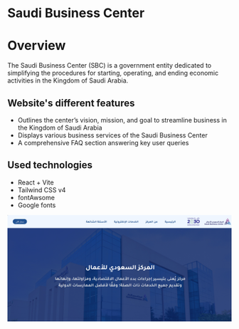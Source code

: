 


# Saudi Business Center 
#  Overview
The Saudi Business Center (SBC) is a government entity dedicated to simplifying the procedures for starting, operating, and ending economic activities in the Kingdom of Saudi Arabia.
<!-- # Live Preview  [#]  
## click on the link to view Live site in your browser. -->


## Website's different features 
* Outlines the center’s vision, mission, and goal to streamline business in the Kingdom of Saudi Arabia
* Displays various business services of the Saudi Business Center
* A comprehensive FAQ section answering key user queries


## Used technologies 
* React + Vite 
* Tailwind CSS v4
* fontAwsome 
* Google fonts 


![Saudi Business Center ](src/assets/Home.png)

